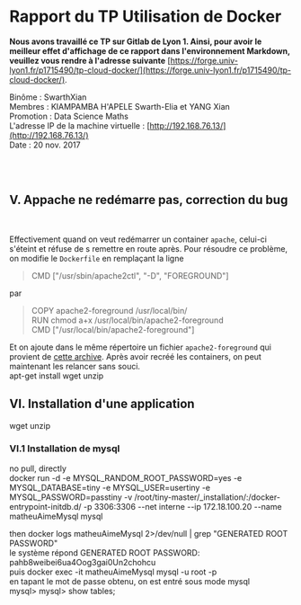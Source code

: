 # Rapport du TP Utilisation de Docker
  
  
__Nous avons travaillé ce TP sur Gitlab de Lyon 1. Ainsi, pour avoir le meilleur effet d'affichage de ce rapport dans l'environnement Markdown, veuillez vous rendre à l'adresse suivante__ [https://forge.univ-lyon1.fr/p1715490/tp-cloud-docker/](https://forge.univ-lyon1.fr/p1715490/tp-cloud-docker/).  
    
Binôme : SwarthXian   
Membres : KIAMPAMBA H'APELE Swarth-Elia et YANG Xian    
Promotion : Data Science Maths      
L'adresse IP de la machine virtuelle : [http://192.168.76.13/](http://192.168.76.13/)   
Date : 20 nov. 2017   

 &ensp; &ensp;  
 &ensp; &ensp;  
  
## V. Appache ne redémarre pas, correction du bug
 &ensp; &ensp;  
  
Effectivement quand on veut redémarrer un container `apache`, celui-ci s'éteint et réfuse de s remettre en route après. Pour résoudre ce problème, on modifie le `Dockerfile` 
en remplaçant la ligne 
> CMD ["/usr/sbin/apache2ctl", "-D", "FOREGROUND"]

par
> COPY apache2-foreground /usr/local/bin/  
RUN  chmod a+x /usr/local/bin/apache2-foreground  
CMD ["/usr/local/bin/apache2-foreground"]  

Et on ajoute dans le même répertoire un fichier `apache2-foreground` qui provient de [cette archive](http://perso.univ-lyon1.fr/fabien.rico/site/_media/cloud:dockerfile_apache.zip).
Après avoir recréé les containers, on peut maintenant les relancer sans souci.  
apt-get install
wget 
unzip
## VI. Installation d'une application
wget 
unzip  
### VI.1 Installation de mysql
no pull, directly  
docker run -d -e MYSQL_RANDOM_ROOT_PASSWORD=yes -e MYSQL_DATABASE=tiny -e MYSQL_USER=usertiny -e MYSQL_PASSWORD=passtiny -v /root/tiny-master/_installation/:/docker-entrypoint-initdb.d/ -p 3306:3306 --net interne --ip 172.18.100.20 --name matheuAimeMysql mysql
  
then docker logs matheuAimeMysql 2>/dev/null | grep "GENERATED ROOT PASSWORD"  
le système répond GENERATED ROOT PASSWORD: pahb8weibei6ua4Oog3gai0Un2chohcu  
puis docker exec -it matheuAimeMysql mysql -u root -p  
en tapant le mot de passe obtenu, on est entré sous mode mysql   
mysql> mysql> show tables;





